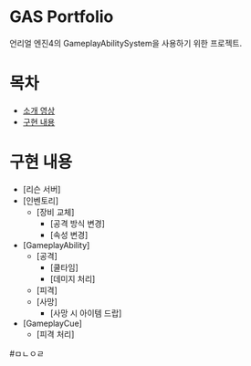 # GAS Portfolio
언리얼 엔진4의 GameplayAbilitySystem을 사용하기 위한 프로젝트.

# 목차
* [소개 영상](https://youtu.be/sdG4s10_APc)
* [구현 내용](https://github.com/rlaeogus100/Portfolio/blob/main/README.md#ㅁㄴㅇㄹ)

# 구현 내용
+ [리슨 서버]
+ [인벤토리]
  + [장비 교체]
    + [공격 방식 변경]
    + [속성 변경]
+ [GameplayAbility]
  + [공격]
    + [쿨타임]
    + [데미지 처리]
  + [피격]
  + [사망]
    + [사망 시 아이템 드랍] 
+ [GameplayCue]
  + [피격 처리]

#ㅁㄴㅇㄹ

